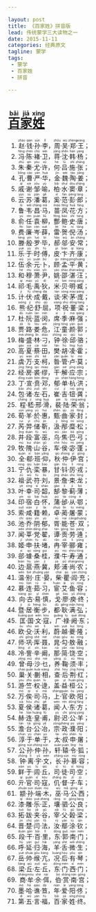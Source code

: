 ```yaml
---

layout: post  
title: 《百家姓》拼音版  
lead: 传统蒙学三大读物之一  
date: 2015-11-11  
categories: 经典原文  
tagline: 蒙学  
tags:  
 - 蒙学  
 - 百家姓  
 - 拼音

---
```


[<ruby>百<rt>bǎi</rt></ruby><ruby>家<rt>jiā</rt></ruby><ruby>姓<rt>xing</rt></ruby>](http://baike.baidu.com/search/word?word=百家姓)
====================================================================================================================================

1.	<ruby>赵<rt>zhào</rt></ruby>·<ruby>钱<rt>qián</rt></ruby>·<ruby>孙<rt>sūn</rt></ruby>·<ruby>李<rt>lǐ</rt></ruby>，<ruby>周<rt>zhōu</rt></ruby>·<ruby>吴<rt>wú</rt></ruby>·<ruby>郑<rt>zhèng</rt></ruby>·<ruby>王<rt>wáng</rt></ruby>；  
2.	<ruby>冯<rt>féng</rt></ruby>·<ruby>陈<rt>chén</rt></ruby>·<ruby>褚<rt>chǔ</rt></ruby>·<ruby>卫<rt>wèi</rt></ruby>，<ruby>蒋<rt>jiǎng</rt></ruby>·<ruby>沈<rt>shěn</rt></ruby>·<ruby>韩<rt>hán</rt></ruby>·<ruby>杨<rt>yáng</rt></ruby>；  
3.	<ruby>朱<rt>zhū</rt></ruby>·<ruby>秦<rt>qín</rt></ruby>·<ruby>尤<rt>yóu</rt></ruby>·<ruby>许<rt>xǔ</rt></ruby>，<ruby>何<rt>hé</rt></ruby>·<ruby>吕<rt>lǚ</rt></ruby>·<ruby>施<rt>shī</rt></ruby>·<ruby>张<rt>zhāng</rt></ruby>；  
4.	<ruby>孔<rt>kǒng</rt></ruby>·<ruby>曹<rt>cáo</rt></ruby>·<ruby>严<rt>yán</rt></ruby>·<ruby>华<rt>huà</rt></ruby>，<ruby>金<rt>jīn</rt></ruby>·<ruby>魏<rt>wèi</rt></ruby>·<ruby>陶<rt>táo</rt></ruby>·<ruby>姜<rt>jiāng</rt></ruby>；  
5.	<ruby>戚<rt>qī</rt></ruby>·<ruby>谢<rt>xiè</rt></ruby>·<ruby>邹<rt>zōu</rt></ruby>·<ruby>喻<rt>yù</rt></ruby>，<ruby>柏<rt>bǎi</rt></ruby>·<ruby>水<rt>shuǐ</rt></ruby>·<ruby>窦<rt>dòu</rt></ruby>·<ruby>章<rt>zhāng</rt></ruby>；  
6.	<ruby>云<rt>yún</rt></ruby>·<ruby>苏<rt>sū</rt></ruby>·<ruby>潘<rt>pān</rt></ruby>·<ruby>葛<rt>gě</rt></ruby>，<ruby>奚<rt>xī</rt></ruby>·<ruby>范<rt>fàn</rt></ruby>·<ruby>彭<rt>péng</rt></ruby>·<ruby>郎<rt>láng</rt></ruby>；  
7.	<ruby>鲁<rt>lǔ</rt></ruby>·<ruby>韦<rt>wéi</rt></ruby>·<ruby>昌<rt>chāng</rt></ruby>·<ruby>马<rt>mǎ</rt></ruby>，<ruby>苗<rt>miáo</rt></ruby>·<ruby>凤<rt>fèng</rt></ruby>·<ruby>花<rt>huā</rt></ruby>·<ruby>方<rt>fāng</rt></ruby>；  
8.	<ruby>俞<rt>yú</rt></ruby>·<ruby>任<rt>rén</rt></ruby>·<ruby>袁<rt>yuán</rt></ruby>·<ruby>柳<rt>liǔ</rt></ruby>，<ruby>酆<rt>fēng</rt></ruby>·<ruby>鲍<rt>bào</rt></ruby>·<ruby>史<rt>shǐ</rt></ruby>·<ruby>唐<rt>táng</rt></ruby>；  
9.	<ruby>费<rt>fèi</rt></ruby>·<ruby>廉<rt>lián</rt></ruby>·<ruby>岑<rt>cén</rt></ruby>·<ruby>薛<rt>xuē</rt></ruby>，<ruby>雷<rt>léi</rt></ruby>·<ruby>贺<rt>hè</rt></ruby>·<ruby>倪<rt>ní</rt></ruby>·<ruby>汤<rt>tāng</rt></ruby>；  
10.	<ruby>滕<rt>téng</rt></ruby>·<ruby>殷<rt>yīn</rt></ruby>·<ruby>罗<rt>luó</rt></ruby>·<ruby>毕<rt>bì</rt></ruby>，<ruby>郝<rt>hǎo</rt></ruby>·<ruby>邬<rt>wū</rt></ruby>·<ruby>安<rt>ān</rt></ruby>·<ruby>常<rt>cháng</rt></ruby>；  
11.	<ruby>乐<rt>yuè</rt></ruby>·<ruby>于<rt>yú</rt></ruby>·<ruby>时<rt>shí</rt></ruby>·<ruby>傅<rt>fù</rt></ruby>，<ruby>皮<rt>pí</rt></ruby>·<ruby>卞<rt>biàn</rt></ruby>·<ruby>齐<rt>qí</rt></ruby>·<ruby>康<rt>kāng</rt></ruby>；  
12.	<ruby>伍<rt>wǔ</rt></ruby>·<ruby>余<rt>yú</rt></ruby>·<ruby>元<rt>yuán</rt></ruby>·<ruby>卜<rt>bǔ</rt></ruby>，<ruby>顾<rt>gù</rt></ruby>·<ruby>孟<rt>mèng</rt></ruby>·<ruby>平<rt>píng</rt></ruby>·<ruby>黄<rt>huáng</rt></ruby>；  
13.	<ruby>和<rt>hé</rt></ruby>·<ruby>穆<rt>mù</rt></ruby>·<ruby>萧<rt>xiāo</rt></ruby>·<ruby>尹<rt>yǐn</rt></ruby>，<ruby>姚<rt>yáo</rt></ruby>·<ruby>邵<rt>shào</rt></ruby>·<ruby>湛<rt>zhàn</rt></ruby>·<ruby>汪<rt>wāng</rt></ruby>；
14.	<ruby>祁<rt>qí</rt></ruby>·<ruby>毛<rt>máo</rt></ruby>·<ruby>禹<rt>yǔ</rt></ruby>·<ruby>狄<rt>dí</rt></ruby>，<ruby>米<rt>mǐ</rt></ruby>·<ruby>贝<rt>bèi</rt></ruby>·<ruby>明<rt>míng</rt></ruby>·<ruby>臧<rt>zāng</rt></ruby>；  
15.	<ruby>计<rt>jì</rt></ruby>·<ruby>伏<rt>fú</rt></ruby>·<ruby>成<rt>chéng</rt></ruby>·<ruby>戴<rt>dài</rt></ruby>，<ruby>谈<rt>tán</rt></ruby>·<ruby>宋<rt>sòng</rt></ruby>·<ruby>茅<rt>máo</rt></ruby>·<ruby>庞<rt>páng</rt></ruby>；  
16.	<ruby>熊<rt>xióng</rt></ruby>·<ruby>纪<rt>jì</rt></ruby>·<ruby>舒<rt>shū</rt></ruby>·<ruby>屈<rt>qū</rt></ruby>，<ruby>项<rt>xiàng</rt></ruby>·<ruby>祝<rt>zhù</rt></ruby>·<ruby>董<rt>dǒng</rt></ruby>·<ruby>梁<rt>liáng</rt></ruby>；  
17.	<ruby>杜<rt>dù</rt></ruby>·<ruby>阮<rt>ruǎn</rt></ruby>·<ruby>蓝<rt>lán</rt></ruby>·<ruby>闵<rt>mǐn</rt></ruby>，<ruby>席<rt>xí</rt></ruby>·<ruby>季<rt>jì</rt></ruby>·<ruby>麻<rt>má</rt></ruby>·<ruby>强<rt>qiáng</rt></ruby>；  
18.	<ruby>贾<rt>jiǎ</rt></ruby>·<ruby>路<rt>lù</rt></ruby>·<ruby>娄<rt>lóu</rt></ruby>·<ruby>危<rt>wēi</rt></ruby>，<ruby>江<rt>jiāng</rt></ruby>·<ruby>童<rt>tóng</rt></ruby>·<ruby>颜<rt>yán</rt></ruby>·<ruby>郭<rt>guō</rt></ruby>；  
19.	<ruby>梅<rt>méi</rt></ruby>·<ruby>盛<rt>shèng</rt></ruby>·<ruby>林<rt>lín</rt></ruby>·<ruby>刁<rt>diāo</rt></ruby>，<ruby>钟<rt>zhōng</rt></ruby>·<ruby>徐<rt>xú</rt></ruby>·<ruby>邱<rt>qiū</rt></ruby>·<ruby>骆<rt>luò</rt></ruby>；  
20.	<ruby>高<rt>gāo</rt></ruby>·<ruby>夏<rt>xià</rt></ruby>·<ruby>蔡<rt>cài</rt></ruby>·<ruby>田<rt>tián</rt></ruby>，<ruby>樊<rt>fán</rt></ruby>·<ruby>胡<rt>hú</rt></ruby>·<ruby>凌<rt>líng</rt></ruby>·<ruby>霍<rt>huò</rt></ruby>；  
21.	<ruby>虞<rt>yú</rt></ruby>·<ruby>万<rt>wàn</rt></ruby>·<ruby>支<rt>zhī</rt></ruby>·<ruby>柯<rt>kē</rt></ruby>，<ruby>昝<rt>zǎn</rt></ruby>·<ruby>管<rt>guǎn</rt></ruby>·<ruby>卢<rt>lú</rt></ruby>·<ruby>莫<rt>mò</rt></ruby>；  
22.	<ruby>经<rt>jīng</rt></ruby>·<ruby>房<rt>fáng</rt></ruby>·<ruby>裘<rt>qiú</rt></ruby>·<ruby>缪<rt>miào</rt></ruby>，<ruby>干<rt>gān</rt></ruby>·<ruby>解<rt>xiè</rt></ruby>·<ruby>应<rt>yīng</rt></ruby>·<ruby>宗<rt>zōng</rt></ruby>；  
23.	<ruby>丁<rt>dīng</rt></ruby>·<ruby>宣<rt>xuān</rt></ruby>·<ruby>贲<rt>bēn</rt></ruby>·<ruby>邓<rt>dèng</rt></ruby>，<ruby>郁<rt>yù</rt></ruby>·<ruby>单<rt>shàn</rt></ruby>·<ruby>杭<rt>háng</rt></ruby>·<ruby>洪<rt>hóng</rt></ruby>；  
24.	<ruby>包<rt>bāo</rt></ruby>·<ruby>诸<rt>zhū</rt></ruby>·<ruby>左<rt>zuǒ</rt></ruby>·<ruby>石<rt>shí</rt></ruby>，<ruby>崔<rt>cuī</rt></ruby>·<ruby>吉<rt>jí</rt></ruby>·<ruby>钮<rt>niǔ</rt></ruby>·<ruby>龚<rt>gōng</rt></ruby>；  
25.	<ruby>程<rt>chéng</rt></ruby>·<ruby>嵇<rt>jī</rt></ruby>·<ruby>邢<rt>xíng</rt></ruby>·<ruby>滑<rt>huá</rt></ruby>，<ruby>裴<rt>péi</rt></ruby>·<ruby>陆<rt>lù</rt></ruby>·<ruby>荣<rt>róng</rt></ruby>·<ruby>翁<rt>wēng</rt></ruby>；  
26.	<ruby>荀<rt>xún</rt></ruby>·<ruby>羊<rt>yáng</rt></ruby>·<ruby>於<rt>yū</rt></ruby>·<ruby>惠<rt>huì</rt></ruby>，<ruby>甄<rt>zhēn</rt></ruby>·<ruby>曲<rt>qū</rt></ruby>·<ruby>家<rt>jiā</rt></ruby>·<ruby>封<rt>fēng</rt></ruby>；  
27.	<ruby>芮<rt>ruì</rt></ruby>·<ruby>羿<rt>yì</rt></ruby>·<ruby>储<rt>chǔ</rt></ruby>·<ruby>靳<rt>jìn</rt></ruby>，<ruby>汲<rt>jí</rt></ruby>·<ruby>邴<rt>bǐng</rt></ruby>·<ruby>糜<rt>mí</rt></ruby>·<ruby>松<rt>sōng</rt></ruby>；  
28.	<ruby>井<rt>jǐng</rt></ruby>·<ruby>段<rt>duàn</rt></ruby>·<ruby>富<rt>fù</rt></ruby>·<ruby>巫<rt>wū</rt></ruby>，<ruby>乌<rt>wū</rt></ruby>·<ruby>焦<rt>jiāo</rt></ruby>·<ruby>巴<rt>bā</rt></ruby>·<ruby>弓<rt>gōng</rt></ruby>；  
29.	<ruby>牧<rt>mù</rt></ruby>·<ruby>隗<rt>kuí</rt></ruby>·<ruby>山<rt>shān</rt></ruby>·<ruby>谷<rt>gǔ</rt></ruby>，<ruby>车<rt>chē</rt></ruby>·<ruby>侯<rt>hóu</rt></ruby>·<ruby>宓<rt>mì</rt></ruby>·<ruby>蓬<rt>péng</rt></ruby>；  
30.	<ruby>全<rt>quán</rt></ruby>·<ruby>郗<rt>xī</rt></ruby>·<ruby>班<rt>bān</rt></ruby>·<ruby>仰<rt>yǎng</rt></ruby>，<ruby>秋<rt>qiū</rt></ruby>·<ruby>仲<rt>zhòng</rt></ruby>·<ruby>伊<rt>yī</rt></ruby>·<ruby>宫<rt>gōng</rt></ruby>；  
31.	<ruby>宁<rt>nìng</rt></ruby>·<ruby>仇<rt>qiú</rt></ruby>·<ruby>栾<rt>luán</rt></ruby>·<ruby>暴<rt>bào</rt></ruby>，<ruby>甘<rt>gān</rt></ruby>·<ruby>钭<rt>tǒu</rt></ruby>·<ruby>厉<rt>lì</rt></ruby>·<ruby>戎<rt>róng</rt></ruby>；  
32.	<ruby>祖<rt>zǔ</rt></ruby>·<ruby>武<rt>wǔ</rt></ruby>·<ruby>符<rt>fú</rt></ruby>·<ruby>刘<rt>liú</rt></ruby>，<ruby>景<rt>jǐng</rt></ruby>·<ruby>詹<rt>zhān</rt></ruby>·<ruby>束<rt>shù</rt></ruby>·<ruby>龙<rt>lóng</rt></ruby>；  
33.	<ruby>叶<rt>yè</rt></ruby>·<ruby>幸<rt>xìng</rt></ruby>·<ruby>司<rt>sī</rt></ruby>·<ruby>韶<rt>sháo</rt></ruby>，<ruby>郜<rt>gào</rt></ruby>·<ruby>黎<rt>lí</rt></ruby>·<ruby>蓟<rt>jì</rt></ruby>·<ruby>薄<rt>bó</rt></ruby>；  
34.	<ruby>印<rt>yìn</rt></ruby>·<ruby>宿<rt>sù</rt></ruby>·<ruby>白<rt>bái</rt></ruby>·<ruby>怀<rt>huái</rt></ruby>，<ruby>蒲<rt>pú</rt></ruby>·<ruby>邰<rt>tái</rt></ruby>·<ruby>从<rt>cóng</rt></ruby>·<ruby>鄂<rt>è</rt></ruby>；  
35.	<ruby>索<rt>suǒ</rt></ruby>·<ruby>咸<rt>xián</rt></ruby>·<ruby>籍<rt>jí</rt></ruby>·<ruby>赖<rt>lài</rt></ruby>，<ruby>卓<rt>zhuó</rt></ruby>·<ruby>蔺<rt>lìn</rt></ruby>·<ruby>屠<rt>tú</rt></ruby>·<ruby>蒙<rt>méng</rt></ruby>；  
36.	<ruby>池<rt>chí</rt></ruby>·<ruby>乔<rt>qiáo</rt></ruby>·<ruby>阴<rt>yīn</rt></ruby>·<ruby>郁<rt>yù</rt></ruby>，<ruby>胥<rt>xū</rt></ruby>·<ruby>能<rt>nài</rt></ruby>·<ruby>苍<rt>cāng</rt></ruby>·<ruby>双<rt>shuāng</rt></ruby>；  
37.	<ruby>闻<rt>wén</rt></ruby>·<ruby>莘<rt>shēn</rt></ruby>·<ruby>党<rt>dǎng</rt></ruby>·<ruby>翟<rt>zhái</rt></ruby>，<ruby>谭<rt>tán</rt></ruby>·<ruby>贡<rt>gòng</rt></ruby>·<ruby>劳<rt>láo</rt></ruby>·<ruby>逄<rt>páng</rt></ruby>；  
38.	<ruby>姬<rt>jī</rt></ruby>·<ruby>申<rt>shēn</rt></ruby>·<ruby>扶<rt>fú</rt></ruby>·<ruby>堵<rt>dǔ</rt></ruby>，<ruby>冉<rt>rǎn</rt></ruby>·<ruby>宰<rt>zǎi</rt></ruby>·<ruby>郦<rt>lì</rt></ruby>·<ruby>雍<rt>yōng</rt></ruby>；  
39.	<ruby>郤<rt>xì</rt></ruby>·<ruby>璩<rt>qú</rt></ruby>·<ruby>桑<rt>sāng</rt></ruby>·<ruby>桂<rt>guì</rt></ruby>，<ruby>濮<rt>pú</rt></ruby>·<ruby>牛<rt>niú</rt></ruby>·<ruby>寿<rt>shòu</rt></ruby>·<ruby>通<rt>tōng</rt></ruby>；  
40.	<ruby>边<rt>biān</rt></ruby>·<ruby>扈<rt>hù</rt></ruby>·<ruby>燕<rt>yān</rt></ruby>·<ruby>冀<rt>jì</rt></ruby>，<ruby>郏<rt>jiá</rt></ruby>·<ruby>浦<rt>pǔ</rt></ruby>·<ruby>尚<rt>shàng</rt></ruby>·<ruby>农<rt>nóng</rt></ruby>；  
41.	<ruby>温<rt>wēn</rt></ruby>·<ruby>别<rt>bié</rt></ruby>·<ruby>庄<rt>zhuāng</rt></ruby>·<ruby>晏<rt>yàn</rt></ruby>，<ruby>柴<rt>chái</rt></ruby>·<ruby>瞿<rt>qú</rt></ruby>·<ruby>阎<rt>yán</rt></ruby>·<ruby>充<rt>chōng</rt></ruby>；  
42.	<ruby>慕<rt>mù</rt></ruby>·<ruby>连<rt>lián</rt></ruby>·<ruby>茹<rt>rú</rt></ruby>·<ruby>习<rt>xí</rt></ruby>，<ruby>宦<rt>huàn</rt></ruby>·<ruby>艾<rt>ài</rt></ruby>·<ruby>鱼<rt>yú</rt></ruby>·<ruby>容<rt>róng</rt></ruby>；  
43.	<ruby>向<rt>xiàng</rt></ruby>·<ruby>古<rt>gǔ</rt></ruby>·<ruby>易<rt>yì</rt></ruby>·<ruby>慎<rt>shèn</rt></ruby>，<ruby>戈<rt>gē</rt></ruby>·<ruby>廖<rt>liào</rt></ruby>·<ruby>庾<rt>yǔ</rt></ruby>·<ruby>终<rt>zhōng</rt></ruby>；  
44.	<ruby>暨<rt>jì</rt></ruby>·<ruby>居<rt>jū</rt></ruby>·<ruby>衡<rt>héng</rt></ruby>·<ruby>步<rt>bù</rt></ruby>，<ruby>都<rt>dū</rt></ruby>·<ruby>耿<rt>gěng</rt></ruby>·<ruby>满<rt>mǎn</rt></ruby>·<ruby>弘<rt>hóng</rt></ruby>；  
45.	<ruby>匡<rt>kuāng</rt></ruby>·<ruby>国<rt>guó</rt></ruby>·<ruby>文<rt>wén</rt></ruby>·<ruby>寇<rt>kòu</rt></ruby>，<ruby>广<rt>guǎng</rt></ruby>·<ruby>禄<rt>lù</rt></ruby>·<ruby>阙<rt>quē</rt></ruby>·<ruby>东<rt>dōng</rt></ruby>；  
46.	<ruby>欧<rt>ōu</rt></ruby>·<ruby>殳<rt>shū</rt></ruby>·<ruby>沃<rt>wò</rt></ruby>·<ruby>利<rt>lì</rt></ruby>，<ruby>蔚<rt>wèi</rt></ruby>·<ruby>越<rt>yuè</rt></ruby>·<ruby>夔<rt>kuí</rt></ruby>·<ruby>隆<rt>lóng</rt></ruby>；  
47.	<ruby>师<rt>shī</rt></ruby>·<ruby>巩<rt>gǒng</rt></ruby>·<ruby>厍<rt>shè</rt></ruby>·<ruby>聂<rt>niè</rt></ruby>，<ruby>晁<rt>cháo</rt></ruby>·<ruby>勾<rt>gōu</rt></ruby>·<ruby>敖<rt>áo</rt></ruby>·<ruby>融<rt>róng</rt></ruby>；  
48.	<ruby>冷<rt>lěng</rt></ruby>·<ruby>訾<rt>zǐ</rt></ruby>·<ruby>辛<rt>xīn</rt></ruby>·<ruby>阚<rt>kàn</rt></ruby>，<ruby>那<rt>nā</rt></ruby>·<ruby>简<rt>jiǎn</rt></ruby>·<ruby>饶<rt>ráo</rt></ruby>·<ruby>空<rt>kōng</rt></ruby>；  
49.	<ruby>曾<rt>zēng</rt></ruby>·<ruby>母<rt>mǔ</rt></ruby>·<ruby>沙<rt>shā</rt></ruby>·<ruby>乜<rt>niè</rt></ruby>，<ruby>养<rt>yǎng</rt></ruby>·<ruby>鞠<rt>jū</rt></ruby>·<ruby>须<rt>xū</rt></ruby>·<ruby>丰<rt>fēng</rt></ruby>；  
50.	<ruby>巢<rt>cháo</rt></ruby>·<ruby>关<rt>guān</rt></ruby>·<ruby>蒯<rt>kuǎi</rt></ruby>·<ruby>相<rt>xiàng</rt></ruby>，<ruby>查<rt>zhā</rt></ruby>·<ruby>后<rt>hòu</rt></ruby>·<ruby>荆<rt>jīng</rt></ruby>·<ruby>红<rt>hóng</rt></ruby>；  
51.	<ruby>游<rt>yóu</rt></ruby>·<ruby>竺<rt>zhú</rt></ruby>·<ruby>权<rt>quán</rt></ruby>·<ruby>逯<rt>lù</rt></ruby>，<ruby>盖<rt>gài</rt></ruby>·<ruby>益<rt>yì</rt></ruby>·<ruby>桓<rt>huán</rt></ruby>·<ruby>公<rt>gōng</rt></ruby>；  
52.	<ruby>万<rt>mò</rt></ruby>·<ruby>俟<rt>qí</rt></ruby>·<ruby>司<rt>sī</rt></ruby>·<ruby>马<rt>mǎ</rt></ruby>，<ruby>上<rt>shàng</rt></ruby>·<ruby>官<rt>guān</rt></ruby>·<ruby>欧<rt>ōu</rt></ruby>·<ruby>阳<rt>yáng</rt></ruby>；  
53.	<ruby>夏<rt>xià</rt></ruby>·<ruby>侯<rt>hóu</rt></ruby>·<ruby>诸<rt>zhū</rt></ruby>·<ruby>葛<rt>gě</rt></ruby>，<ruby>闻<rt>wén</rt></ruby>·<ruby>人<rt>rén</rt></ruby>·<ruby>东<rt>dōng</rt></ruby>·<ruby>方<rt>fāng</rt></ruby>；  
54.	<ruby>赫<rt>hè</rt></ruby>·<ruby>连<rt>lián</rt></ruby>·<ruby>皇<rt>huáng</rt></ruby>·<ruby>甫<rt>fǔ</rt></ruby>，<ruby>尉<rt>yù</rt></ruby>·<ruby>迟<rt>chí</rt></ruby>·<ruby>公<rt>gōng</rt></ruby>·<ruby>羊<rt>yáng</rt></ruby>；  
55.	<ruby>澹<rt>tán</rt></ruby>·<ruby>台<rt>tái</rt></ruby>·<ruby>公<rt>gōng</rt></ruby>·<ruby>冶<rt>yě</rt></ruby>，<ruby>宗<rt>zōng</rt></ruby>·<ruby>政<rt>zhèng</rt></ruby>·<ruby>濮<rt>pú</rt></ruby>·<ruby>阳<rt>yáng</rt></ruby>；  
56.	<ruby>淳<rt>chún</rt></ruby>·<ruby>于<rt>yú</rt></ruby>·<ruby>单<rt>chán</rt></ruby>·<ruby>于<rt>yú</rt></ruby>，<ruby>太<rt>tài</rt></ruby>·<ruby>叔<rt>shū</rt></ruby>·<ruby>申<rt>shēn</rt></ruby>·<ruby>屠<rt>tú</rt></ruby>；  
57.	<ruby>公<rt>gōng</rt></ruby>·<ruby>孙<rt>sūn</rt></ruby>·<ruby>仲<rt>zhòng</rt></ruby>·<ruby>孙<rt>sūn</rt></ruby>，<ruby>轩<rt>xuān</rt></ruby>·<ruby>辕<rt>yuán</rt></ruby>·<ruby>令<rt>líng</rt></ruby>·<ruby>狐<rt>hú</rt></ruby>；  
58.	<ruby>钟<rt>zhōng</rt></ruby>·<ruby>离<rt>lí</rt></ruby>·<ruby>宇<rt>yǔ</rt></ruby>·<ruby>文<rt>wén</rt></ruby>，<ruby>长<rt>zhǎng</rt></ruby>·<ruby>孙<rt>sūn</rt></ruby>·<ruby>慕<rt>mù</rt></ruby>·<ruby>容<rt>róng</rt></ruby>；  
59.	<ruby>鲜<rt>xiān</rt></ruby>·<ruby>于<rt>yú</rt></ruby>·<ruby>闾<rt>lǘ</rt></ruby>·<ruby>丘<rt>qiū</rt></ruby>，<ruby>司<rt>sī</rt></ruby>·<ruby>徒<rt>tú</rt></ruby>·<ruby>司<rt>sī</rt></ruby>·<ruby>空<rt>kōng</rt></ruby>；  
60.	<ruby>亓<rt>qí</rt></ruby>·<ruby>官<rt>guān</rt></ruby>·<ruby>司<rt>sī</rt></ruby>·<ruby>寇<rt>kòu</rt></ruby>，<ruby>仉<rt>zhǎng</rt></ruby>·<ruby>督<rt>dū</rt></ruby>·<ruby>子<rt>zǐ</rt></ruby>·<ruby>车<rt>jū</rt></ruby>；  
61.	<ruby>颛<rt>zhuān</rt></ruby>·<ruby>孙<rt>sūn</rt></ruby>·<ruby>端<rt>duān</rt></ruby>·<ruby>木<rt>mù</rt></ruby>，<ruby>巫<rt>wū</rt></ruby>·<ruby>马<rt>mǎ</rt></ruby>·<ruby>公<rt>gōng</rt></ruby>·<ruby>西<rt>xī</rt></ruby>；  
62.	<ruby>漆<rt>qī</rt></ruby>·<ruby>雕<rt>diāo</rt></ruby>·<ruby>乐<rt>yuè</rt></ruby>·<ruby>正<rt>zhèng</rt></ruby>，<ruby>壤<rt>rǎng</rt></ruby>·<ruby>驷<rt>sì</rt></ruby>·<ruby>公<rt>gōng</rt></ruby>·<ruby>良<rt>liáng</rt></ruby>；  
63.	<ruby>拓<rt>tuò</rt></ruby>·<ruby>跋<rt>bá</rt></ruby>·<ruby>夹<rt>jiá</rt></ruby>·<ruby>谷<rt>gǔ</rt></ruby>，<ruby>宰<rt>zǎi</rt></ruby>·<ruby>父<rt>fǔ</rt></ruby>·<ruby>榖<rt>gǔ</rt></ruby>·<ruby>梁<rt>liáng</rt></ruby>；  
64.	<ruby>晋<rt>jìn</rt></ruby>·<ruby>楚<rt>chǔ</rt></ruby>·<ruby>闫<rt>yán</rt></ruby>·<ruby>法<rt>fǎ</rt></ruby>，<ruby>汝<rt>rǔ</rt></ruby>·<ruby>鄢<rt>yān</rt></ruby>·<ruby>涂<rt>tú</rt></ruby>·<ruby>钦<rt>qīn</rt></ruby>；  
65.	<ruby>段<rt>duàn</rt></ruby>·<ruby>干<rt>gān</rt></ruby>·<ruby>百<rt>bǎi</rt></ruby>·<ruby>里<rt>lǐ</rt></ruby>，<ruby>东<rt>dōng</rt></ruby>·<ruby>郭<rt>guō</rt></ruby>·<ruby>南<rt>nán</rt></ruby>·<ruby>门<rt>mén</rt></ruby>；  
66.	<ruby>呼<rt>hū</rt></ruby>·<ruby>延<rt>yán</rt></ruby>·<ruby>归<rt>guī</rt></ruby>·<ruby>海<rt>hǎi</rt></ruby>，<ruby>羊<rt>yáng</rt></ruby>·<ruby>舌<rt>shé</rt></ruby>·<ruby>微<rt>wēi</rt></ruby>·<ruby>生<rt>shēng</rt></ruby>；  
67.	<ruby>岳<rt>yuè</rt></ruby>·<ruby>帅<rt>shuài</rt></ruby>·<ruby>缑<rt>gōu</rt></ruby>·<ruby>亢<rt>kàng</rt></ruby>，<ruby>况<rt>kuàng</rt></ruby>·<ruby>后<rt>hòu</rt></ruby>·<ruby>有<rt>yǒu</rt></ruby>·<ruby>琴<rt>qín</rt></ruby>；  
68.	<ruby>梁<rt>liáng</rt></ruby>·<ruby>丘<rt>qiū</rt></ruby>·<ruby>左<rt>zuǒ</rt></ruby>·<ruby>丘<rt>qiū</rt></ruby>，<ruby>东<rt>dōng</rt></ruby>·<ruby>门<rt>mén</rt></ruby>·<ruby>西<rt>xī</rt></ruby>·<ruby>门<rt>mén</rt></ruby>；  
69.	<ruby>商<rt>shāng</rt></ruby>·<ruby>牟<rt>móu</rt></ruby>·<ruby>佘<rt>shé</rt></ruby>·<ruby>佴<rt>nài</rt></ruby>，<ruby>伯<rt>bó</rt></ruby>·<ruby>赏<rt>shǎng</rt></ruby>·<ruby>南<rt>nán</rt></ruby>·<ruby>宫<rt>gōng</rt></ruby>；  
70.	<ruby>墨<rt>mò</rt></ruby>·<ruby>哈<rt>hǎ</rt></ruby>·<ruby>谯<rt>qiáo</rt></ruby>·<ruby>笪<rt>dá</rt></ruby>，<ruby>年<rt>nián</rt></ruby>·<ruby>爱<rt>ài</rt></ruby>·<ruby>阳<rt>yáng</rt></ruby>·<ruby>佟<rt>tóng</rt></ruby>；  
71.	<ruby>第<rt>dì</rt></ruby>·<ruby>五<rt>wǔ</rt></ruby>·<ruby>言<rt>yán</rt></ruby>·<ruby>福<rt>fú</rt></ruby>，<ruby>百<rt>bǎi</rt></ruby>·<ruby>家<rt>jiā</rt></ruby>·<ruby>姓<rt>xìng</rt></ruby>·<ruby>终<rt>zhōng</rt></ruby>。
